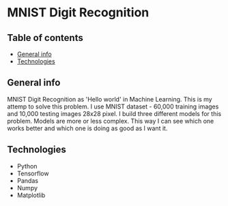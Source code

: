 # MNIST Digit Recognition

## Table of contents
* [General info](#general-info)
* [Technologies](#technologies)

## General info

MNIST Digit Recognition as 'Hello world' in Machine Learning. This is my attemp to solve this problem. I use MNIST dataset -  60,000 training images and 10,000 testing images 28x28 pixel. I build three different models for this problem. Models are more or less complex. This way I can see which one works better and which one is doing as good as I want it.

## Technologies
  - Python
  - Tensorflow
  - Pandas 
  - Numpy
  - Matplotlib
  
